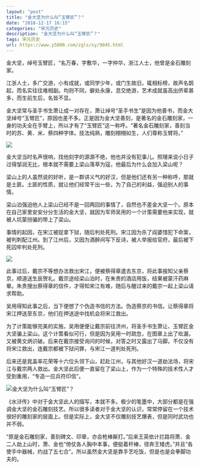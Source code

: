 ```yaml
---
layout: "post"
title: "金大坚为什么叫“玉臂匠”？"
date: "2018-12-17 16:15"
categories: "宋元历史"
description: "金大坚为什么叫“玉臂匠”？"
tags: 宋元历史
url: https://www.y5000.com/zgls/sy/9045.html
---
```






金大坚，绰号玉臂匠，“名万春，字敷华，一字仲华，浙江人士，他曾是金石雕刻家。

江浙人士，多广交游，小有成就，或同学少年，或门生故旧，辄相标榜，故声名鹊起，而名实往往难相副。均则不同，僻处永康，息交绝游，艺术成就虽高出侪辈甚多，而生前生后，名皆不显。

金大坚常与圣手书生萧让成一对存在，萧让绰号“圣手书生”是因为他善书，而金大坚绰号“玉臂匠”，原因也差不多。正是因为金大坚善刻，是著名的金石雕刻家，一身的功夫全在手臂上，所以才有了“玉臂匠”这一称呼。“著名金石雕刻家，善刻当时的苏、黄、米、蔡四种字体。技法纯熟，雕刻栩栩如生，人们尊称玉臂将。”

![](https://img.y5000.com/uploads/allimg/170103/16315C1U-0.jpg)

金大坚当时名声很响，找他刻字的源源不绝，他也并没有犯事儿。照理来说小日子过得邹润无比，根本就不需要上梁山落草为寇，他最后为什么会加入梁山呢？

梁山上的人虽然说的好听，是一群讲义气的好汉，但是他们还有另一种称呼，那就是土匪。土匪的性质，就让他们经常干出一些，为了自己的利益，强迫别人的事情。

梁山泊强迫他人上梁山已经不是一回两回的事情了，自然也不差金大坚一个。原本在自己家里安安分分生活的金大坚，就因为军师吴用的一个计策需要他来实现，就被人坑蒙拐骗的带上了梁山。

事情的起因，在宋江被捉拿下狱，随后判处死刑。宋江因为杀了阎婆惜犯下命案，被判刺配江州。到了江州后，又因为酒醉间写下反诗，被人举报给官府，最后被下死囚牢判处死刑。

![](https://img.y5000.com/uploads/allimg/170103/16315BC6-1.jpg)

此事过后，戴宗不等想办法救出宋江，便被蔡得章遣去东京，将此事报知父亲蔡京，顺道送生辰贺礼。戴宗途经梁山泊时，在朱贵的酒店用饭，结果被蒙汗药麻晕。朱贵搜出蔡得章的信件，才得知宋江有难，随后与醒过来的戴宗一起上梁山请求帮助。

吴用得知此事之后，当下便想了个伪造书信的方法。伪造蔡京的书信。让蔡得章将宋江押送至东京，他们在押送途中找机会将宋江救出。

为了计策能够完美的实施，吴用便便让戴宗前往济州，将圣手书生萧让、玉臂匠金大坚骗上梁山。这个计策看似可行，但是因为吴用一时疏忽，在图章上出了纰漏，又被黄文炳识破。后来在戴宗接受询问的时候，对答之时又露出了马脚。不仅没有将宋江救出，连戴宗都被下狱问罪，与宋江一道判处死刑。

后来还是晁盖率花荣等十六位头领下山，赶赴江州，与其他好汉一道劫法场，将宋江与戴宗两人救出。金大坚此后便一直留在了梁山上，作为一个特殊的技术性人才受到重用，“专造一应兵符印信”。

![金大坚为什么叫“玉臂匠”？](/uploads/allimg/170103/6-1F103162931594.JPG)

《水浒传》中对于金大坚此人的描写，本就不多。极少的笔墨中，大部分都是在强调金大坚的金石雕刻技艺。所以很多读者对于金大坚的认识，常常停留在一个技术很好的雕刻家的层面上。但是实际上，金大坚不仅雕刻技艺爆表，但是同时武功也并不弱。

“原是金石雕刻家，善刻碑文、印章，亦会枪棒厮打。”后来王英依计拦路将萧、金二人劫上山时，萧、金也“倚仗各人胸中本事，便挺着杆棒，径奔王矮虎。”并且“各使手中器械，约战了五七合”。所以虽然金大坚是靠手艺吃饭，但是也是会拳脚功夫的。
